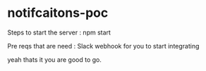 # notifcaitons-poc
Steps to start the server : npm start

Pre reqs that are need : Slack webhook for you to start integrating

yeah thats it you are good to go.
